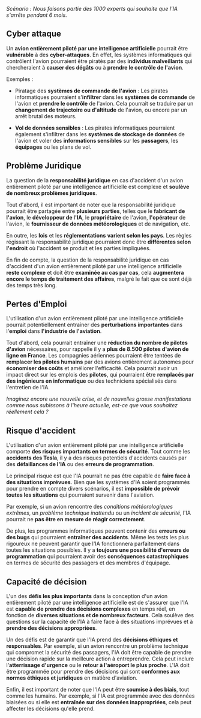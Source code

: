 
*Scénario :
Nous faisons partie des 1000 experts qui souhaite que l'IA s'arrête pendant 6 mois.*

## __Cyber attaque__

Un **avion entièrement piloté par une intelligence artificielle** pourrait être **vulnérable** à des **cyber-attaques**. En effet, les systèmes informatiques qui contrôlent l'avion pourraient être piratés par des **individus malveillants** qui chercheraient à **causer des dégâts** ou à **prendre le contrôle de l'avion**.

Exemples :

- Piratage des **systèmes de commande de l'avion** : Les pirates informatiques pourraient s'**infiltrer** dans les **systèmes de commande** de l'avion et **prendre le contrôle** de l'avion. Cela pourrait se traduire par un **changement de trajectoire ou d'altitude** de l'avion, ou encore par un arrêt brutal des moteurs.

- **Vol de données sensibles** : Les pirates informatiques pourraient également s'infiltrer dans les **systèmes de stockage de données** de l'avion et voler des **informations sensibles** sur les **passagers**, les **équipages** ou les plans de vol.


## __Problème Juridique__

La question de la **responsabilité juridique** en cas d'accident d'un avion entièrement piloté par une intelligence artificielle est complexe et **soulève de nombreux problèmes juridiques**.

Tout d'abord, il est important de noter que la responsabilité juridique pourrait être partagée entre **plusieurs parties**, telles que le **fabricant de l'avion**, le **développeur de l'IA**, le **propriétaire** de l'avion, **l'opérateur** de l'avion, le **fournisseur de données météorologiques** et de navigation, etc.

En outre, les **lois** et les **réglementations** **varient selon les pays**. Les règles régissant la responsabilité juridique pourraient donc être **différentes selon l'endroit** où l'accident se produit et les parties impliquées.

En fin de compte, la question de la responsabilité juridique en cas d'accident d'un avion entièrement piloté par une intelligence artificielle **reste complexe** et doit être **examinée au cas par cas**, cela **augmentera encore le temps de traitement des affaires**, malgré le fait que ce sont déjà des temps très long.


## __Pertes d'Emploi__

L'utilisation d'un avion entièrement piloté par une intelligence artificielle pourrait potentiellement entraîner des **perturbations importantes** dans l'**emploi** dans **l'industrie de l'aviation**.

Tout d'abord, cela pourrait entraîner une **réduction du nombre de pilotes d'avion** nécessaires, pour rappelle il y a **plus de 8.500 pilotes d'avion de ligne en France**. Les compagnies aériennes pourraient être tentées de **remplacer les pilotes humains** par des avions entièrement autonomes pour **économiser des coûts** et améliorer l'efficacité. Cela pourrait avoir un impact direct sur les emplois des **pilotes**, qui pourraient être **remplacés par des ingénieurs en informatique** ou des techniciens spécialisés dans l'entretien de l'IA.

*Imaginez encore une nouvelle crise, et de nouvelles grosse manifestations comme nous subissons à l'heure actuelle, est-ce que vous souhaitez réellement cela ?*


## __Risque d'accident__

L'utilisation d'un avion entièrement piloté par une intelligence artificielle comporte **des risques importants en termes de sécurité**. Tout comme les **accidents des Tesla**, il y a des risques potentiels d'accidents causés par des **défaillances de l'IA** ou des **erreurs de programmation**.

Le principal risque est que l'IA pourrait ne pas être capable de **faire face à des situations imprévues**. Bien que les systèmes d'IA soient programmés pour prendre en compte divers scénarios, il est **impossible de prévoir toutes les situations** qui pourraient survenir dans l'aviation. 

Par exemple, si un avion rencontre des *conditions météorologiques extrêmes*, un *problème technique inattendu* ou un *incident de sécurité*, l'IA pourrait ne **pas être en mesure de réagir correctement**.

De plus, les programmes informatiques peuvent contenir des **erreurs ou des bugs** qui pourraient **entraîner des accidents**. Même les tests les plus rigoureux ne peuvent garantir que l'IA fonctionnera parfaitement dans toutes les situations possibles. Il y a **toujours une possibilité d'erreurs de programmation** qui pourraient avoir des **conséquences catastrophiques** en termes de sécurité des passagers et des membres d'équipage.


## __Capacité de décision__

L'un des **défis les plus importants** dans la conception d'un avion entièrement piloté par une intelligence artificielle est de s'assurer que l'IA est **capable de prendre des décisions complexes** en temps réel, en fonction de **diverses situations et de nombreux facteurs**. Cela soulève des questions sur la capacité de l'IA à faire face à des situations imprévues et à **prendre des décisions appropriées**.

Un des défis est de garantir que l'IA prend des **décisions éthiques et responsables**. Par exemple, si un avion rencontre un problème technique qui compromet la sécurité des passagers, l'IA doit être capable de prendre une décision rapide sur la meilleure action à entreprendre. Cela peut inclure l'**atterrissage d'urgence** ou le **retour à l'aéroport le plus proche**. L'IA doit être programmée pour prendre des décisions qui sont **conformes aux normes éthiques et juridiques** en matière d'aviation.

Enfin, il est important de noter que l'IA peut être **soumise à des biais**, tout comme les humains. Par exemple, si l'IA est programmée avec des données biaisées ou si elle est **entraînée sur des données inappropriées**, cela peut affecter les décisions qu'elle prend.